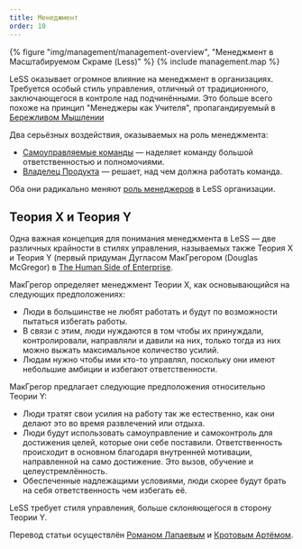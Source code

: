 ```yaml
---
title: Менеджмент
order: 10
---
```


<div>
<div>
  {% figure "img/management/management-overview", "Менеджмент в Масштабируемом Скраме (Less)" %}
  {% include management.map %}
</div>
</div>

LeSS оказывает огромное влияние на менеджмент в организациях. Требуется особый стиль управления, отличный от традиционного, заключающегося в контроле над подчинёнными. Это больше всего похоже на принцип "Менеджеры как Учителя", пропагандируемый в [Бережливом Мышлении](../principles/lean-thinking.html)

Два серьёзных воздействия, оказываемых на роль менеджмента:
* [Самоуправляемые команды](self_managing_teams.html) — наделяет команду большой ответственностью и полномочиями.
* [Владелец Продукта](../framework/product-owner.html) — решает, над чем должна работать команда.

Оба они радикально меняют [роль менеджеров](role_of_manager.html) в LeSS организации.

## Теория X и Теория Y

Одна важная концепция для понимания менеджмента в LeSS — две различных крайности в стилях управления, называемых также Теория X и Теория Y (первый придуман Дугласом МакГрегором (Douglas McGregor) в [The Human Side of Enterprise](http://www.amazon.com/Human-Side-Enterprise-Annotated-Edition/dp/0071462228).

МакГрегор определяет менеджмент Теории X, как основывающийся на следующих предположениях:

* Люди в большинстве не любят работать и будут по возможности пытаться избегать работы.
* В связи с этим, люди нуждаются в том чтобы их принуждали, контролировали, направляли и давили на них, только тогда из них можно выжать максимальное количество усилий.
* Людам нужно чтобы ими кто-то управлял, поскольку они имеют небольшие амбиции и избегают ответственности.

МакГрегор предлагает следующие предположения относительно Теории Y:

* Люди тратят свои усилия на работу так же естественно, как они делают это во время развлечений или отдыха.
* Люди будут использовать самоуправление и самоконтроль для достижения целей, которые они себе поставили. Ответственность происходит в основном благодаря внутренней мотивации, направленной на само достижение. Это вызов, обучение и целеустремлённость.
* Обеспеченные надлежащими условиями, люди скорее будут брать на себя ответственность чем избегать её.

LeSS требует стиля управления, больше склоняющегося в сторону Теории Y.

 Перевод статьи осуществлён [Романом Лапаевым](https://www.linkedin.com/in/romanlapaev) и [Кротовым Артёмом](https://www.facebook.com/artem.v.krotov).
